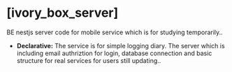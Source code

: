 # [ivory_box_server]

BE nestjs server code for mobile service which is for studying temporarily..

* **Declarative:** The service is for simple logging diary. The server which is including email authriztion for login, database connection and basic structure for real services for users still updating.. 